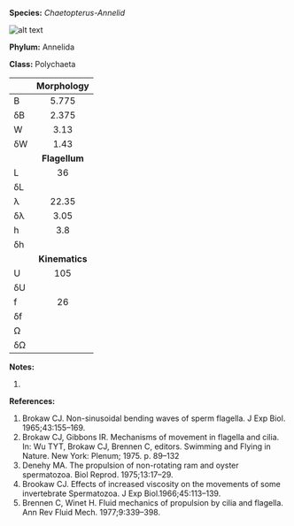 **Species:** *Chaetopterus-Annelid*

![alt text](https://github.com/marcos-fvr/BOSO-micro/blob/main/9-Figures/Chaetopterus_spermatozoon.png)

**Phylum:** Annelida

**Class:** Polychaeta

|    | **Morphology** |
|:-- | :------------: |
| B  | 5.775 |
| δB | 2.375 |
| W  | 3.13 |
| δW | 1.43 |
|    | **Flagellum** |
| L  | 36 |
| δL |  |
| λ  | 22.35 |
| δλ | 3.05 |
| h  | 3.8 |
| δh |  |
|    | **Kinematics** |
| U  | 105 |
| δU |  |
| f  | 26 |
| δf |  |
| Ω  |  |
| δΩ |  |

**Notes:**

1.

**References:**

1. Brokaw CJ.  Non-sinusoidal bending waves of sperm flagella.  J Exp Biol. 1965;43:155–169.
1. Brokaw CJ, Gibbons IR.  Mechanisms of movement in flagella and cilia.  In:  Wu TYT, Brokaw CJ, Brennen C, editors. Swimming and Flying in Nature. New York:  Plenum; 1975. p. 89–132
1. Denehy MA.  The propulsion of non-rotating ram and oyster spermatozoa.  Biol Reprod. 1975;13:17–29.
1. Brookaw CJ.  Effects of increased viscosity on the movements of some invertebrate Spermatozoa.  J Exp Biol.1966;45:113–139.
1. Brennen C, Winet H.  Fluid mechanics of propulsion by cilia and flagella.  Ann Rev Fluid Mech. 1977;9:339–398.
